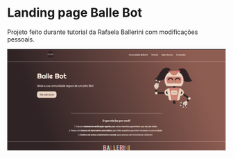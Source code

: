 # Landing page Balle Bot

Projeto feito durante tutorial da Rafaela Ballerini com modificações pessoais.

![foto-do-site](./src/img/site.png "Landing-page")